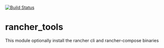 [![Build Status](https://travis-ci.org/knuedge/puppet-rancher_tools.svg?branch=master)](https://travis-ci.org/knuedge/puppet-rancher_tools)

# rancher_tools
This module optionally install the rancher cli and rancher-compose binaries
